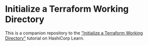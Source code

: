# Initialize a Terraform Working Directory

This is a companion repository to the ["Initialize a Terraform Working Directory"](https://learn.hashicorp.com/tutorials/terraform/init) tutorial on HashiCorp Learn.
